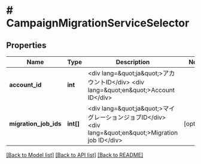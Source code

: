 # # CampaignMigrationServiceSelector

## Properties

Name | Type | Description | Notes
------------ | ------------- | ------------- | -------------
**account_id** | **int** | &lt;div lang&#x3D;\&quot;ja\&quot;&gt;アカウントID&lt;/div&gt; &lt;div lang&#x3D;\&quot;en\&quot;&gt;Account ID&lt;/div&gt; |
**migration_job_ids** | **int[]** | &lt;div lang&#x3D;\&quot;ja\&quot;&gt;マイグレーションジョブID&lt;/div&gt; &lt;div lang&#x3D;\&quot;en\&quot;&gt;Migration job ID&lt;/div&gt; | [optional]

[[Back to Model list]](../../README.md#models) [[Back to API list]](../../README.md#endpoints) [[Back to README]](../../README.md)
